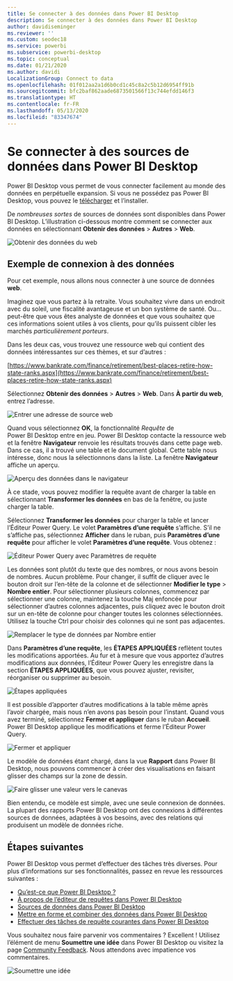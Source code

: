 ```yaml
---
title: Se connecter à des données dans Power BI Desktop
description: Se connecter à des données dans Power BI Desktop
author: davidiseminger
ms.reviewer: ''
ms.custom: seodec18
ms.service: powerbi
ms.subservice: powerbi-desktop
ms.topic: conceptual
ms.date: 01/21/2020
ms.author: davidi
LocalizationGroup: Connect to data
ms.openlocfilehash: 01f012aa2a1d6b0cd1c45c8a2c5b12d6954ff91b
ms.sourcegitcommit: bfc2baf862aade6873501566f13c744efdd146f3
ms.translationtype: HT
ms.contentlocale: fr-FR
ms.lasthandoff: 05/13/2020
ms.locfileid: "83347674"
---
```

# <a name="connect-to-data-sources-in-power-bi-desktop"></a>Se connecter à des sources de données dans Power BI Desktop

Power BI Desktop vous permet de vous connecter facilement au monde des données en perpétuelle expansion. Si vous ne possédez pas Power BI Desktop, vous pouvez le [télécharger](https://go.microsoft.com/fwlink/?LinkID=521662) et l’installer.

De *nombreuses sortes* de sources de données sont disponibles dans Power BI Desktop. L’illustration ci-dessous montre comment se connecter aux données en sélectionnant **Obtenir des données** > **Autres** > **Web**.

![Obtenir des données du web](media/desktop-connect-to-data/get-data-from-the-web.png)

## <a name="example-of-connecting-to-data"></a>Exemple de connexion à des données

Pour cet exemple, nous allons nous connecter à une source de données **web**.

Imaginez que vous partez à la retraite. Vous souhaitez vivre dans un endroit avec du soleil, une fiscalité avantageuse et un bon système de santé. Ou... peut-être que vous êtes analyste de données et que vous souhaitez que ces informations soient utiles à vos clients, pour qu’ils puissent cibler les marchés *particulièrement porteurs*.

Dans les deux cas, vous trouvez une ressource web qui contient des données intéressantes sur ces thèmes, et sur d’autres :

[https://www.bankrate.com/finance/retirement/best-places-retire-how-state-ranks.aspx](https://www.bankrate.com/finance/retirement/best-places-retire-how-state-ranks.aspx)

Sélectionnez **Obtenir des données** > **Autres** > **Web**. Dans **À partir du web**, entrez l’adresse.

![Entrer une adresse de source web](media/desktop-connect-to-data/connecttodata_3.png)

Quand vous sélectionnez **OK**, la fonctionnalité *Requête* de Power BI Desktop entre en jeu. Power BI Desktop contacte la ressource web et la fenêtre **Navigateur** renvoie les résultats trouvés dans cette page web. Dans ce cas, il a trouvé une table et le document global. Cette table nous intéresse, donc nous la sélectionnons dans la liste. La fenêtre **Navigateur** affiche un aperçu.

![Aperçu des données dans le navigateur](media/desktop-connect-to-data/datasources_fromnavigatordialog.png)

À ce stade, vous pouvez modifier la requête avant de charger la table en sélectionnant **Transformer les données** en bas de la fenêtre, ou juste charger la table.

Sélectionnez **Transformer les données** pour charger la table et lancer l’Éditeur Power Query. Le volet **Paramètres d’une requête** s’affiche. S’il ne s’affiche pas, sélectionnez **Afficher** dans le ruban, puis **Paramètres d’une requête** pour afficher le volet **Paramètres d’une requête**. Vous obtenez :

![Éditeur Power Query avec Paramètres de requête](media/desktop-connect-to-data/designer_gsg_editquery.png)

Les données sont plutôt du texte que des nombres, or nous avons besoin de nombres. Aucun problème. Pour changer, il suffit de cliquer avec le bouton droit sur l’en-tête de la colonne et de sélectionner **Modifier le type** > **Nombre entier**. Pour sélectionner plusieurs colonnes, commencez par sélectionner une colonne, maintenez la touche Maj enfoncée pour sélectionner d’autres colonnes adjacentes, puis cliquez avec le bouton droit sur un en-tête de colonne pour changer toutes les colonnes sélectionnées. Utilisez la touche Ctrl pour choisir des colonnes qui ne sont pas adjacentes.

![Remplacer le type de données par Nombre entier](media/desktop-connect-to-data/designer_gsg_changedatatype.png)

Dans **Paramètres d’une requête**, les **ÉTAPES APPLIQUÉES** reflètent toutes les modifications apportées. Au fur et à mesure que vous apportez d’autres modifications aux données, l’Éditeur Power Query les enregistre dans la section **ÉTAPES APPLIQUÉES**, que vous pouvez ajuster, revisiter, réorganiser ou supprimer au besoin.

![Étapes appliquées](media/desktop-connect-to-data/designer_gsg_appliedsteps_changedtype.png)

Il est possible d’apporter d’autres modifications à la table même après l’avoir chargée, mais nous n’en avons pas besoin pour l’instant. Quand vous avez terminé, sélectionnez **Fermer et appliquer** dans le ruban **Accueil**. Power BI Desktop applique les modifications et ferme l’Éditeur Power Query.

![Fermer et appliquer](media/desktop-connect-to-data/connecttodata_closenload.png)

Le modèle de données étant chargé, dans la vue **Rapport** dans Power BI Desktop, nous pouvons commencer à créer des visualisations en faisant glisser des champs sur la zone de dessin.

![Faire glisser une valeur vers le canevas](media/desktop-connect-to-data/connecttodata_dragontoreportview.png)

Bien entendu, ce modèle est simple, avec une seule connexion de données. La plupart des rapports Power BI Desktop ont des connexions à différentes sources de données, adaptées à vos besoins, avec des relations qui produisent un modèle de données riche.

## <a name="next-steps"></a>Étapes suivantes
Power BI Desktop vous permet d’effectuer des tâches très diverses. Pour plus d’informations sur ses fonctionnalités, passez en revue les ressources suivantes :

* [Qu’est-ce que Power BI Desktop ?](../fundamentals/desktop-what-is-desktop.md)
* [À propos de l’éditeur de requêtes dans Power BI Desktop](../transform-model/desktop-query-overview.md)
* [Sources de données dans Power BI Desktop](desktop-data-sources.md)
* [Mettre en forme et combiner des données dans Power BI Desktop](desktop-shape-and-combine-data.md)
* [Effectuer des tâches de requête courantes dans Power BI Desktop](../transform-model/desktop-common-query-tasks.md)   

Vous souhaitez nous faire parvenir vos commentaires ? Excellent ! Utilisez l’élément de menu **Soumettre une idée** dans Power BI Desktop ou visitez la page [Community Feedback](https://community.powerbi.com/t5/Community-Feedback/bd-p/community-feedback). Nous attendons avec impatience vos commentaires.

![Soumettre une idée](media/desktop-connect-to-data/sendfeedback.png)
